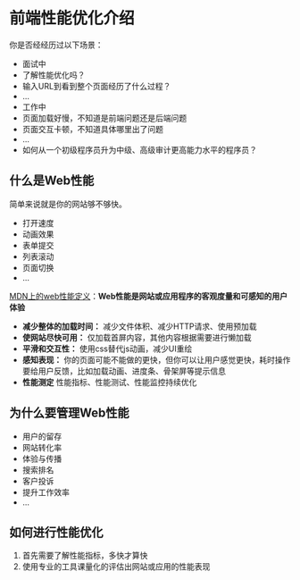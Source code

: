 # 前端性能优化介绍
你是否经经历过以下场景：
- 面试中
- 了解性能优化吗？
- 输入URL到看到整个页面经历了什么过程？
- ...
- 工作中
- 页面加载好慢，不知道是前端问题还是后端问题
- 页面交互卡顿，不知道具体哪里出了问题
- ...
- 如何从一个初级程序员升为中级、高级审计更高能力水平的程序员？

## 什么是Web性能
简单来说就是你的网站够不够快。
- 打开速度
- 动画效果
- 表单提交
- 列表滚动
- 页面切换
- ...

[MDN上的web性能定义](https://developer.mozilla.org/zh-CN/docs/Web/Guide/Performance)：**Web性能是网站或应用程序的客观度量和可感知的用户体验**

-  **减少整体的加载时间：** 减少文件体积、减少HTTP请求、使用预加载
-  **使网站尽快可用：** 仅加载首屏内容，其他内容根据需要进行懒加载
-  **平滑和交互性：** 使用css替代js动画，减少UI重绘
-  **感知表现：** 你的页面可能不能做的更快，但你可以让用户感觉更快，耗时操作要给用户反馈，比如加载动画、进度条、骨架屏等提示信息
-  **性能测定**  性能指标、性能测试、性能监控持续优化

## 为什么要管理Web性能

- 用户的留存
- 网站转化率
- 体验与传播
- 搜索排名
- 客户投诉 
- 提升工作效率
- ...

## 如何进行性能优化
1. 首先需要了解性能指标，多快才算快
1. 使用专业的工具课量化的评估出网站或应用的性能表现